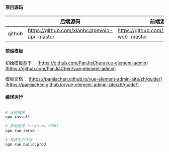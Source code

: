 #### 项目源码

|     |   后端源码  |   前端源码  |
|---  |--- | --- |
|  github   |  https://github.com/xianhc/apevolo-api-master   |  https://github.com/xianhc/apevolo-web-master   |

#### 前端模板

初始模板基于： [https://github.com/PanJiaChen/vue-element-admin](https://github.com/PanJiaChen/vue-element-admin)

模板文档： [https://panjiachen.github.io/vue-element-admin-site/zh/guide/](https://panjiachen.github.io/vue-element-admin-site/zh/guide/)

#### 编译运行
``` bash

# 安装依赖
npm install

# 启动服务 localhost:8001
npm run serve

# 构建生产环境
npm run build:prod
```